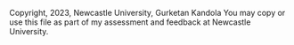 Copyright, 2023, Newcastle University, Gurketan Kandola
You may copy or use this file as part of my assessment and feedback at Newcastle University.